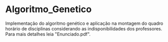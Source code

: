 # Algoritmo_Genetico
Implementação do algoritmo genético e aplicação na montagem do quadro horário de disciplinas considerando as indisponibilidades dos professores.
Para mais detalhes leia "Enunciado.pdf".
